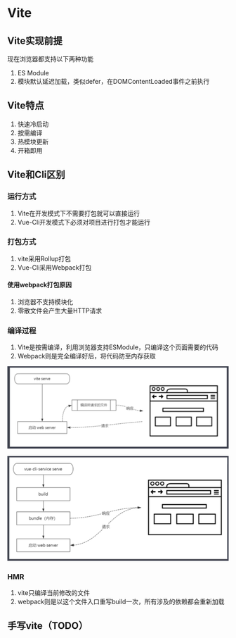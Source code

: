 # Vite

## Vite实现前提

现在浏览器都支持以下两种功能

1. ES Module
2. 模块默认延迟加载，类似defer，在DOMContentLoaded事件之前执行

## Vite特点

1. 快速冷启动
2. 按需编译
3. 热模块更新
4. 开箱即用

## Vite和Cli区别

### 运行方式

1. Vite在开发模式下不需要打包就可以直接运行
2. Vue-Cli开发模式下必须对项目进行打包才能运行

### 打包方式

1. vite采用Rollup打包
2. Vue-Cli采用Webpack打包

#### 使用webpack打包原因

1. 浏览器不支持模块化
2. 零散文件会产生大量HTTP请求

### 编译过程

1. Vite是按需编译，利用浏览器支持ESModule，只编译这个页面需要的代码
2. Webpack则是完全编译好后，将代码防至内存获取

![Vite编译过程](assets/04-Vite编译过程.png)

![Webpack编译过程](assets/04-Webpack编译过程.png)

### HMR

1. vite只编译当前修改的文件
2. webpack则是以这个文件入口重写build一次，所有涉及的依赖都会重新加载

## 手写vite（TODO）
